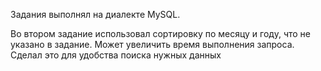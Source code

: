 Задания выполнял на диалекте MySQL.

Во втором задание использовал сортировку по месяцу и году, что не указано в задание. Может увеличить время выполнения запроса. Сделал это для удобства поиска нужных данных
